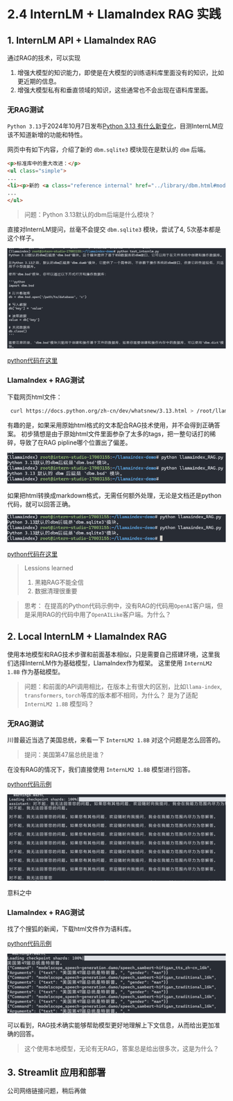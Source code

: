 # 2.4 InternLM + LlamaIndex RAG 实践

## 1. InternLM API + LlamaIndex RAG
通过RAG的技术，可以实现
1. 增强大模型的知识能力，即使是在大模型的训练语料库里面没有的知识，比如更近期的信息。
2. 增强大模型私有和垂直领域的知识，这些通常也不会出现在语料库里面。

### 无RAG测试
`Python 3.13`于2024年10月7日发布[Python 3.13 有什么新变化](https://docs.python.org/zh-cn/dev/whatsnew/3.13.html#dbm)，目测InternLM应该不知道新增的功能和特性。

网页中有如下内容，介绍了新的 `dbm.sqlite3` 模块现在是默认的 `dbm` 后端。
```html
<p>标准库中的重大改进：</p>
<ul class="simple">
...
<li><p>新的 <a class="reference internal" href="../library/dbm.html#module-dbm.sqlite3" title="dbm.sqlite3: SQLite backend for dbm (All)"><code class="xref py py-mod docutils literal notranslate"><span class="pre">dbm.sqlite3</span></code></a> 模块现在是默认的 <a class="reference internal" href="../library/dbm.html#module-dbm" title="dbm: Interfaces to various Unix &quot;database&quot; formats."><code class="xref py py-mod docutils literal notranslate"><span class="pre">dbm</span></code></a> 后端。</p></li>
...
</ul>
```

> 问题：Python 3.13默认的dbm后端是什么模块？

直接对InternLM提问，丝毫不会提交 `dbm.sqlite3` 模块，尝试了4, 5次基本都是这个样子。

![no rag](../../assets/without_rag.png)

[python代码在这里](./llamaindex-demo/test_internlm.py)

### LlamaIndex + RAG测试

下载网页html文件：
```bash
 curl https://docs.python.org/zh-cn/dev/whatsnew/3.13.html > /root/llamaindex-demo/data/python313_new_features.html
```

有趣的是，如果采用原始html格式的文本配合RAG技术使用，并不会得到正确答案。
初步猜想是由于原始html文件里面参杂了太多的tags，把一整句话打的稀碎，导致了在RAG pipline哪个位置出了偏差。

![rag html](../../assets/with_rag_html.png)

如果把html转换成markdown格式，无需任何额外处理，无论是文档还是python代码，就可以回答正确。

![rag md](../../assets/with_rag_md.png)

[python代码在这里](./llamaindex-demo/llamaindex_RAG.py)

> Lessions learned
> 1. 黑箱RAG不能全信
> 2. 数据清理很重要

> 思考：
在提高的Python代码示例中，没有RAG的代码用`OpenAI`客户端，但是采用RAG的代码中用了`OpenAILike`客户端。为什么？

## 2. Local InternLM + LlamaIndex RAG

使用本地模型和RAG技术步骤和前面基本相似，只是需要自己搭建环境，这里我们选择InternLM作为基础模型，LlamaIndex作为框架。
这里使用 `InternLM2 1.8B` 作为基础模型。

> 问题：和前面的API调用相比，在版本上有很大的区别，比如`llama-index`, `transformers`, `torch`等库的版本都不相同，为什么？
是为了适配 `InternLM2 1.8B` 模型吗？

### 无RAG测试

川普最近当选了美国总统，来看一下 `InternLM2 1.8B` 对这个问题是怎么回答的。

> 提问：美国第47届总统是谁？

在没有RAG的情况下，我们直接使用 `InternLM2 1.8B` 模型进行回答。

[python代码示例](./llamaindex-local/llamaindex_internlm.py)

![without_rag](../../assets/without_rag_local.png)

意料之中

### LlamaIndex + RAG测试

找了个搜狐的新闻，下载html文件作为语料库。

[python代码示例](./llamaindex-local/llamaindex_rag.py)

![with_rag](../../assets/with_rag_local.png)

可以看到，RAG技术确实能够帮助模型更好地理解上下文信息，从而给出更加准确的回答。

> 这个使用本地模型，无论有无RAG，答案总是给出很多次，这是为什么？

## 3. Streamlit 应用和部署
公司网络链接问题，稍后再做